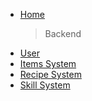 <!-- docs/_sidebar.md -->

- [Home](/)

  > Backend

* [User](api/user.md 'About user object in project.')
* [Items System](api/item_system.md 'About item system.')
* [Recipe System](api/recipe_system.md 'About recipe system .')
* [Skill System](api/skill_system.md 'About skill system .')
